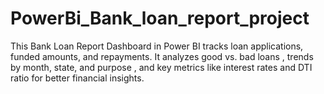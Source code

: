 # PowerBi_Bank_loan_report_project
This Bank Loan Report Dashboard in Power BI tracks loan applications, funded amounts, and repayments. It analyzes good vs. bad loans , trends by month, state, and purpose , and key metrics like interest rates and DTI ratio for better financial insights.
